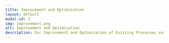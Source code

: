 ```yaml
---
title: Improvement and Optimization
layout: default
modal-id: 1
img: improvement.png
alt: Improvement and Optimization
description: Our Improvement and Optimization of Existing Processes service focuses on enhancing your current workflows to achieve higher efficiency, better quality, and faster delivery. We conduct comprehensive assessments of your existing processes, identify bottlenecks and inefficiencies, and provide actionable recommendations for improvement. By leveraging Agile methodologies, we help you streamline your operations, reduce waste, and foster a culture of continuous improvement, ensuring that your processes are optimized to support your business goals.
---
```


